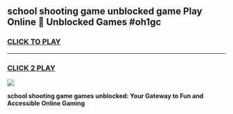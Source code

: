 
## school shooting game unblocked game Play Online 👋 Unblocked Games #oh1gc
<h3>
<a href="https://premium.freeplayer.one?title=school_shooting_game&ref=21F">CLICK TO PLAY</a></h3>
<hr>

<h3>
<a href="https://premium.freeplayer.one?title=school_shooting_game&ref=21F">CLICK 2 PLAY</a>
  
</h3>

<a href="https://premium.freeplayer.one?title=school_shooting_game&ref=21F/"><img src="https://clearcache.store/games.png"></a>


**school shooting game games unblocked: Your Gateway to Fun and Accessible Online Gaming**
